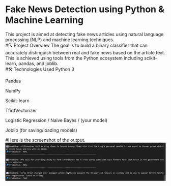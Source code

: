 # Fake News Detection using Python & Machine Learning
This project is aimed at detecting fake news articles using natural language processing (NLP) and machine learning techniques.
<br>
#🔍 Project Overview
The goal is to build a binary classifier that can accurately distinguish between real and fake news based on the article text. This is achieved using tools from the Python ecosystem including scikit-learn, pandas, and joblib.<br>
#🛠️ Technologies Used
Python 3

Pandas

NumPy

Scikit-learn

TfidfVectorizer

Logistic Regression / Naive Bayes / (your model)

Joblib (for saving/loading models)

#Here is the screenshot of the output.
![image alt](https://github.com/defected-coder/news_detect/blob/47d09d3e0aa6efab6d7f7e37180dbb57593e3393/Screenshot%202025-05-16%20112654.png)
